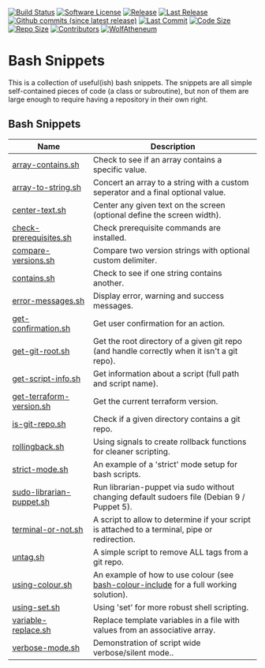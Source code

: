 [![Build Status](https://img.shields.io/travis/WolfAtheneum/bash-snippets/master?style=for-the-badge&logo=travis)](https://travis-ci.org/WolfAtheneum/bash-snippets)
[![Software License](https://img.shields.io/badge/license-MIT-black?style=for-the-badge)](LICENSE.md)
[![Release](https://img.shields.io/github/release/WolfAtheneum/bash-snippets?color=black&style=for-the-badge&logo=github&label=Latest%20Release)](https://github.com/WolfAtheneum/bash-snippets/releases/latest)
[![Last Release](https://img.shields.io/github/release-date/WolfAtheneum/bash-snippets?color=black&style=for-the-badge&logo=github)](https://github.com/WolfAtheneum/bash-snippets/releases/latest)
[![Github commits (since latest release)](https://img.shields.io/github/commits-since/WolfAtheneum/bash-snippets/latest?color=black&style=for-the-badge&logo=github)](https://github.com/WolfAtheneum/bash-snippets/commits)
[![Last Commit](https://img.shields.io/github/last-commit/WolfAtheneum/bash-snippets?color=black&style=for-the-badge&logo=github)](https://github.com/WolfAtheneum/bash-snippets/commits/master)
[![Code Size](https://img.shields.io/github/languages/code-size/WolfAtheneum/bash-snippets?color=black&style=for-the-badge&logo=github)](#)
[![Repo Size](https://img.shields.io/github/repo-size/WolfAtheneum/bash-snippets?color=black&style=for-the-badge&logo=github)](#)
[![Contributors](https://img.shields.io/github/contributors/WolfAtheneum/bash-snippets?color=black&style=for-the-badge&logo=github)](https://github.com/WolfAtheneum/bash-snippets/graphs/contributors)
[![WolfAtheneum](https://img.shields.io/badge/Created%20By-Wolf-black?style=for-the-badge)](https://github.com/WolfAtheneum)

# Bash Snippets

This is a collection of useful(ish) bash snippets. The snippets are all simple self-contained pieces of code (a class or subroutine), but non of them are large enough to require having a repository in their own right.

## Bash Snippets

| Name | Description |
| --- | --- |
| [array-contains.sh](src/array-contains/array-contains.sh) | Check to see if an array contains a specific value. |
| [array-to-string.sh](src/array-to-string/array-to-string.sh) | Concert an array to a string with a custom seperator and a final optional value. | 
| [center-text.sh](src/center-text/center-text.sh) | Center any given text on the screen (optional define the screen width). |
| [check-prerequisites.sh](src/check-prerequisites/check-prerequisites.sh) | Check prerequisite commands are installed. |
| [compare-versions.sh](src/compare-versions/compare-versions.sh) | Compare two version strings with optional custom delimiter. |
| [contains.sh](src/contains/contains.sh) | Check to see if one string contains another. |
| [error-messages.sh](src/error-messages/error-messages.sh) | Display error, warning and success messages. |
| [get-confirmation.sh](src/get-confirmation/get-confirmation.sh) | Get user confirmation for an action. |
| [get-git-root.sh](src/get-git-root/get-git-root.sh) | Get the root directory of a given git repo (and handle correctly when it isn't a git repo). |
| [get-script-info.sh](src/get-script-info/get-script-info.sh) | Get information about a script (full path and script name). |
| [get-terraform-version.sh](src/get-terraform-version/get-terraform-version.sh) | Get the current terraform version. |
| [is-git-repo.sh](src/is-git-repo/is-git-repo.sh) | Check if a given directory contains a git repo. |
| [rollingback.sh](src/rollingback/rollingback.sh) | Using signals to create rollback functions for cleaner scripting. |
| [strict-mode.sh](src/strict-mode/strict-mode.sh) | An example of a 'strict' mode setup for bash scripts. |
| [sudo-librarian-puppet.sh](src/sudo-librarian-puppet/sudo-librarian-puppet.sh ) | Run librarian-puppet via sudo without changing default sudoers file (Debian 9 / Puppet 5). |
| [terminal-or-not.sh](src/terminal-or-not/terminal-or-not.sh) | A script to allow to determine if your script is attached to a terminal, pipe or redirection. |
| [untag.sh](src/untag/untag.sh) | A simple script to remove ALL tags from a git repo. |
| [using-colour.sh](src/using-colour/using-colour.sh) | An example of how to use colour (see [bash-colour-include](https://github.com/WolfSoftware/bash-colour-include) for a full working solution). |
| [using-set.sh](src/using-set/using-set.sh) | Using 'set' for more robust shell scripting. |
| [variable-replace.sh](src/variable-replace/variable-replace.sh) | Replace template variables in a file with values from an associative array. |
| [verbose-mode.sh](src/verbose-mode/verbose-mode.sh) | Demonstration of script wide verbose/silent mode.. |
